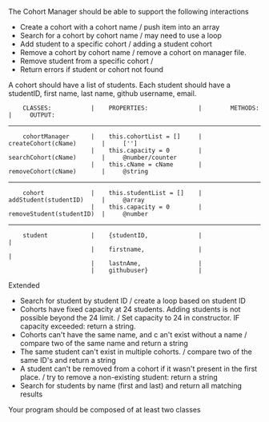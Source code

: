 The Cohort Manager should be able to support the following interactions

- Create a cohort with a cohort name /  push item into an array
- Search for a cohort by cohort name / may need to use a loop
- Add student to a specific cohort / adding a student cohort
- Remove a cohort by cohort name / remove a cohort on manager file.
- Remove student from a specific cohort /
- Return errors if student or cohort not found

A cohort should have a list of students. Each student should have a studentID, first name, last name, github username, email.

        CLASSES:           |    PROPERTIES:              |        METHODS:                  |     OUTPUT:
 ------------------------------------------------------------------------------------------------------------------
        cohortManager      |    this.cohortList = []     |        createCohort(cName)       |     ['']
                           |    this.capacity = 0        |        searchCohort(cName)       |     @number/counter
                           |    this.cName = cName       |        removeCohort(cName)       |     @string
 ------------------------------------------------------------------------------------------------------------------              
        cohort             |    this.studentList = []    |        addStudent(studentID)     |     @array
                           |    this.capacity = 0        |        removeStudent(studentID)  |     @number
 ------------------------------------------------------------------------------------------------------------------    
        student            |    {studentID,              |                                  |      
                           |    firstname,               |                                  |     
                           |    lastnAme,                |
                           |    githubuser}              |
                                             
                           

Extended    

- Search for student by student ID / create a loop based on student ID
- Cohorts have fixed capacity at 24 students. Adding students is not possible beyond the 24 limit. / Set capacity to 24 in constructor. IF capacity exceeded: return a string.
- Cohorts can't have the same name, and c an't exist without a name / compare two of the same name and return a string 
- The same student can't exist in multiple cohorts. / compare two of the same ID's and return a string 
- A student can't be removed from a cohort if it wasn't present in the first place. / try to remove a non-existing student: return a string
- Search for students by name (first and last) and return all matching results

Your program should be composed of at least two classes
